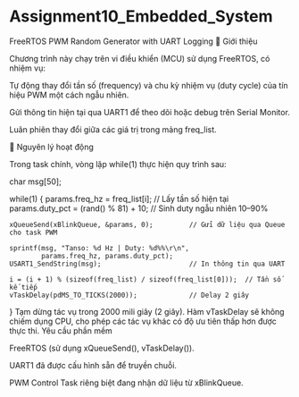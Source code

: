 # Assignment10_Embedded_System
FreeRTOS PWM Random Generator with UART Logging
🧩 Giới thiệu

Chương trình này chạy trên vi điều khiển (MCU) sử dụng FreeRTOS, có nhiệm vụ:

Tự động thay đổi tần số (frequency) và chu kỳ nhiệm vụ (duty cycle) của tín hiệu PWM một cách ngẫu nhiên.

Gửi thông tin hiện tại qua UART1 để theo dõi hoặc debug trên Serial Monitor.

Luân phiên thay đổi giữa các giá trị trong mảng freq_list.

🔄 Nguyên lý hoạt động

Trong task chính, vòng lặp while(1) thực hiện quy trình sau:

char msg[50];

while(1)
{
    params.freq_hz = freq_list[i];               // Lấy tần số hiện tại
    params.duty_pct = (rand() % 81) + 10;        // Sinh duty ngẫu nhiên 10–90%

    xQueueSend(xBlinkQueue, &params, 0);         // Gửi dữ liệu qua Queue cho task PWM

    sprintf(msg, "Tanso: %d Hz | Duty: %d%%\r\n",
            params.freq_hz, params.duty_pct);
    USART1_SendString(msg);                      // In thông tin qua UART

    i = (i + 1) % (sizeof(freq_list) / sizeof(freq_list[0]));  // Tần số kế tiếp
    vTaskDelay(pdMS_TO_TICKS(2000));             // Delay 2 giây
}
Tạm dừng tác vụ trong 2000 mili giây (2 giây). Hàm vTaskDelay sẽ không chiếm dụng CPU, cho phép các tác vụ khác có độ ưu tiên thấp hơn được thực thi.
Yêu cầu phần mềm

FreeRTOS (sử dụng xQueueSend(), vTaskDelay()).

UART1 đã được cấu hình sẵn để truyền chuỗi.

PWM Control Task riêng biệt đang nhận dữ liệu từ xBlinkQueue.
